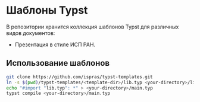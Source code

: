 # Шаблоны Typst

В репозитории хранится коллекция шаблонов Typst для различных видов документов:
- Презентация в стиле ИСП РАН.

## Использование шаблонов

```sh
git clone https://github.com/ispras/typst-templates.git
ln -s $(pwd)/typst-templates/<template-dir>/lib.typ <your-directory>/lib.typ
echo "#import "lib.typ": *" > <your-directory>/main.typ
typst compile <your-directory>/main.typ
```
